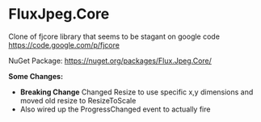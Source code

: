 FluxJpeg.Core
=============

Clone of fjcore library that seems to be stagant on google code
https://code.google.com/p/fjcore

NuGet Package: https://nuget.org/packages/Flux.Jpeg.Core/

**Some Changes:**

* **Breaking Change** Changed Resize to use specific x,y dimensions and moved old resize to ResizeToScale
* Also wired up the ProgressChanged event to actually fire
